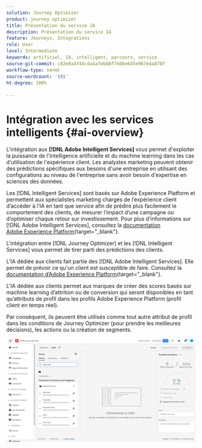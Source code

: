 ```yaml
---
solution: Journey Optimizer
product: journey optimizer
title: Présentation du service IA
description: Présentation du service IA
feature: Journeys, Integrations
role: User
level: Intermediate
keywords: artificiel, IA, intelligent, parcours, service
source-git-commit: c82e0a4f44cda4afeb88f7dd8e645e967e4a878f
workflow-type: tm+mt
source-wordcount: '191'
ht-degree: 100%

---
```


# Intégration avec les services intelligents {#ai-overview}

L&#39;intégration aux **[!DNL Adobe Intelligent Services]** vous permet d&#39;exploiter la puissance de l&#39;intelligence artificielle et du machine learning dans les cas d&#39;utilisation de l&#39;expérience client. Les analystes marketing peuvent obtenir des prédictions spécifiques aux besoins d&#39;une entreprise en utilisant des configurations au niveau de l&#39;entreprise sans avoir besoin d&#39;expertise en sciences des données.

Les [!DNL Intelligent Services] sont basés sur Adobe Experience Platform et permettent aux spécialistes marketing chargés de l’expérience client d’accéder à l’IA en tant que service afin de prédire plus facilement le comportement des clients, de mesurer l’impact d’une campagne ou d’optimiser chaque retour sur investissement. Pour plus d’informations sur [!DNL Adobe Intelligent Services], consultez la [documentation Adobe Experience Platform](https://experienceleague.adobe.com/docs/experience-platform/intelligent-services/home.html?lang=fr){target="_blank"}.

L&#39;intégration entre [!DNL Journey Optimizer] et les [!DNL Intelligent Services] vous permet de tirer parti des prédictions des clients.

L’IA dédiée aux clients fait partie des [!DNL Adobe Intelligent Services]. Elle permet de prévoir ce qu&#39;un client est susceptible de faire. Consultez la [documentation d’Adobe Experience Platform](https://experienceleague.adobe.com/docs/experience-platform/intelligent-services/customer-ai/overview.html?lang=fr){target="_blank"}.

L’IA dédiée aux clients permet aux marques de créer des scores basés sur machine learning d’attrition ou de conversion qui seront disponibles en tant qu’attributs de profil dans les profils Adobe Experience Platform (profil client en temps réel).

Par conséquent, ils peuvent être utilisés comme tout autre attribut de profil dans les conditions de Journey Optimizer (pour prendre les meilleures décisions), les actions ou la création de segments.

![](assets/customer-ai.png)

